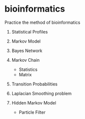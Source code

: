 # bioinformatics

Practice the method of bioinformatics

1. Statistical Profiles

2. Markov Model

3. Bayes Network

4. Markov Chain

    - Statistics
    - Matrix

5. Transition Probabilities

6. Laplacian Smoothing problem

7. Hidden Markov Model

    - Particle Filter
